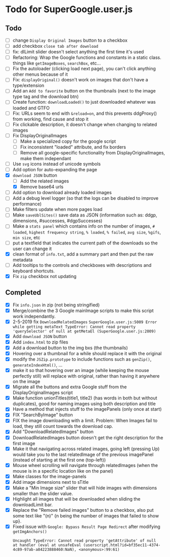 # Todo for SuperGoogle.user.js

## Todo

- [ ] change `Display Original Images` button to a checkbox
- [ ] add checkbox `close tab after download`
- [ ] fix: dlLimit slider doesn't select anything the first time it's used
- [ ] Refactoring: Wrap the Google functions and constants in a static class. things like `getImageBoxes`, `searchBox`, etc...
- [ ] Fix the autoloader (clicking load next page), you can't click anything other menus because of it
- [ ] Fix: `displayOriginal()` doesn't work on images that don't have a type/extension
- [ ] Add an `Add to favorite` button on the thumbnails (next to the image type tag and the download btn)
- [ ] Create function: `downloadLoaded()` to just downloaded whatever was loaded and GTFO
- [ ] Fix: URLs seem to end with `&reload=on`, and this prevents ddgProxy() from working, find cause and stop it
- [ ] Fix clickable description, it doesn't change when changing to related images
- [ ] Fix DisplayOriginalImages
  - [ ] Make a specialized copy for the google script
  - [ ] Fix inconsistent "loaded" attribute, and fix borders
  - [ ] Remove all google-specific functionality from DisplayOriginalImages, make them independant
- [ ] Use `svg` icons instead of unicode symbols
- [ ] Add option for auto-expanding the page
- [x] `download JSON` button
  - [ ] Add the related images
  - [x] Remove base64 urls
- [ ] Add option to download already loaded images
- [ ] Add a debug level logger (so that the logs can be disabled to improve performance)
- [ ] Make filters update when more pages load
- [ ] Make `saveUblSites()` save data as JSON (information such as: ddgp, dimensions, #successes, #dgpSuccesses)
- [ ] Make a `stats panel` which contains info on the number of images, `# loaded`, `highest frequency string`, `% loaded`, `% failed`, `avg size`, `%gifs`, `min size`, etc
- [ ] put a textfield that indicates the current path of the downloads so the user can change it
- [x] clean format of `info.txt`, add a summary part and then put the raw metadata
- [ ] Add tooltips to the controls and checkboxes with descriptions and keyboard shortcuts.
- [x] Fix `zip` checkbox not updating

## Completed

- [x] Fix `info.json` in zip (not being stringified)
- [x] Merge/combine the 3 Google mainImage scripts to make this script work independantly.
- [x] 2-5-2019 fix `DownloadRelatedImages` ```SuperGoogle.user.js:5009 Error while getting metaText TypeError: Cannot read property 'querySelector' of null
            at getMetaEl (SuperGoogle.user.js:2009)```
- [x] Add `download JSON` button
- [x] Add `index.html` to zip files
- [x] Add a download button to the img bxs (the thumbnails)
- [x] Hovering over a thumbnail for a while should replace it with the original
- [x] modify the `JSZip.prototype` to include functions such as `genZip()`, `generateIndexHtml()`, ...
- [x] make it so that hovering over an image (while keeping the mouse perfectly still) will replace with original, rather than having it anywhere on the image
- [x] Migrate all the buttons and extra Google stuff from the DisplayOriginalImages script
- [x] Make function unionTitles(title1, title2) (has words in both but without duplicates), good for naming images using both description and title
- [x] Have a method that injects stuff to the imagePanels (only once at start)
- [x] FIX "SearchByImage" button
- [x] FIX the image downloading with a limit. Problem: When Images fail to load, they still count towards the download cap.
- [x] Add "DownloadRelatedImages" button
- [x] DownloadRelatedImages button doesn't get the right description for the first image
- [x] Make it that navigating across related images, going left (pressing Up) would take you to the last relatedImage of the previous imagePanel (instead of starting at the first one (top-left))
- [x] Mouse wheel scrolling will navigate through relatedImages (when the mouse is in a specific location like on the panel)
- [x] Make classes for the image-panels
- [x] Add image dimensions next to sTitle
- [x] Make a "Min Image size" slider that will hide images with dimensions smaller than the slider value.
- [x] Highlight all images that will be downloaded when sliding the downloadLimit bar.
- [x] Replace the "Remove failed images" button to a checkbox, also put some text like "(n)" {n being the number of images that failed to show up}.
- [x] Fixed issue with `Google: Bypass Result Page Redirect` after modifying `getImgAnchors()`
    ```
    Uncaught TypeError: Cannot read property 'getAttribute' of null
    at handler (eval at unsafeEval (userscript.html?id=bf35ec11-4374-4c89-97ab-a84223888460:NaN), <anonymous>:99:61)
    ```
